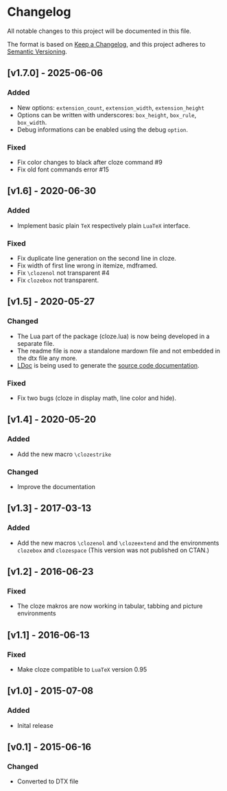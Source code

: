 # Changelog

All notable changes to this project will be documented in this file.

The format is based on [Keep a Changelog](https://keepachangelog.com/en/1.0.0/),
and this project adheres to [Semantic Versioning](https://semver.org/spec/v2.0.0.html).

## [v1.7.0] - 2025-06-06

### Added

- New options: `extension_count`, `extension_width`, `extension_height`
- Options can be written with underscores: `box_height`, `box_rule`, `box_width`.
- Debug informations can be enabled using the debug `option`.

### Fixed

- Fix color changes to black after cloze command #9
- Fix old font commands error #15

## [v1.6] - 2020-06-30

### Added

- Implement basic plain `TeX` respectively plain `LuaTeX` interface.

### Fixed

- Fix duplicate line generation on the second line in cloze.
- Fix width of first line wrong in itemize, mdframed.
- Fix `\clozenol` not transparent #4
- Fix `clozebox` not transparent.

## [v1.5] - 2020-05-27

### Changed

- The Lua part of the package (cloze.lua) is now being developed in a
  separate file.
- The readme file is now a standalone mardown file and not embedded in
  the dtx file any more.
- [LDoc](https://github.com/stevedonovan/LDoc) is being used
  to generate the
  [source code documentation](https://josef-friedrich.github.io/cloze).

### Fixed

- Fix two bugs (cloze in display math, line color and
  hide).

## [v1.4] - 2020-05-20

### Added

- Add the new macro `\clozestrike`

### Changed

- Improve the documentation

## [v1.3] - 2017-03-13

### Added

- Add the new macros `\clozenol` and `\clozeextend` and the
  environments `clozebox` and `clozespace`
  (This version was not published on CTAN.)

## [v1.2] - 2016-06-23

### Fixed

- The cloze makros are now working in tabular, tabbing and picture
  environments

## [v1.1] - 2016-06-13

### Fixed

- Make cloze compatible to `LuaTeX` version 0.95

## [v1.0] - 2015-07-08

### Added

- Inital release

## [v0.1] - 2015-06-16

### Changed

- Converted to DTX file
